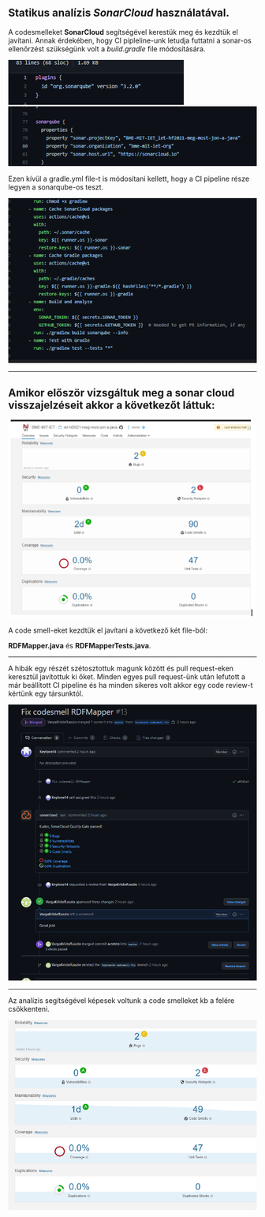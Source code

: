 

## Statikus analízis _SonarCloud_ használatával.

A codesmelleket __SonarCloud__ segítségével kerestük meg és kezdtük el javítani. Annak érdekében, hogy CI pipleline-unk letudja futtatni a sonar-os ellenőrzést szükségünk volt a _build.gradle_ file módosítására.

![](gradle_modification_1.png)
![](gradle_modification_2.png)

Ezen kívül a gradle.yml file-t is módosítani kellett, hogy a CI pipeline része legyen a sonarqube-os teszt.

![](gradle_yml_sonar.png)

---

## Amikor először vizsgáltuk meg a sonar cloud visszajelzéseit akkor a következőt láttuk:
![](sonarcloud_init_view.png)

A code smell-eket kezdtük el javítani a következő két file-ból:

__RDFMapper.java__ és __RDFMapperTests.java__.

---

A hibák egy részét szétosztottuk magunk között és pull request-eken keresztül javítottuk ki őket. Minden egyes pull request-ünk után lefutott a már beállított CI pipeline és ha minden sikeres volt akkor egy code review-t kértünk egy társunktól.


![](code_review.png)


---
Az analízis segítségével képesek voltunk a code smelleket kb a felére csökkenteni.


![](sonarcloud_result.png)

